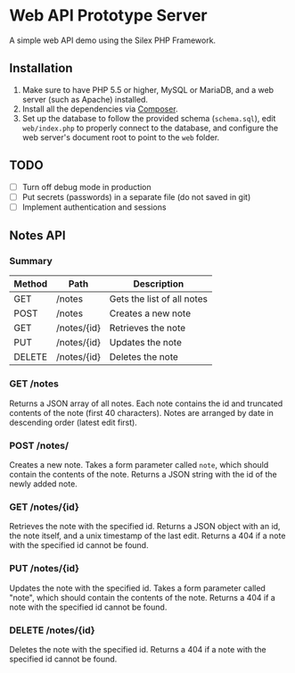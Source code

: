 # Web API Prototype Server

A simple web API demo using the Silex PHP Framework.

## Installation
1. Make sure to have PHP 5.5 or higher, MySQL or MariaDB, and a
   web server (such as Apache) installed.
2. Install all the dependencies via [Composer](https://getcomposer.org/).
3. Set up the database to follow the provided schema (`schema.sql`),
   edit `web/index.php` to properly connect to the database, and
   configure the web server's document root to point to the `web` folder.

## TODO
- [ ] Turn off debug mode in production
- [ ] Put secrets (passwords) in a separate file (do not saved in git)
- [ ] Implement authentication and sessions

## Notes API

### Summary
| Method | Path        | Description                |
|--------|-------------|----------------------------|
| GET    | /notes      | Gets the list of all notes |
| POST   | /notes      | Creates a new note         |
| GET    | /notes/{id} | Retrieves the note         |
| PUT    | /notes/{id} | Updates the note           |
| DELETE | /notes/{id} | Deletes the note           |

### GET /notes
Returns a JSON array of all notes. Each note contains the id and
truncated contents of the note (first 40 characters). Notes are
arranged by date in descending order (latest edit first).

### POST /notes/
Creates a new note. Takes a form parameter called `note`, which should
contain the contents of the note. Returns a JSON string with the id
of the newly added note.

### GET /notes/{id}
Retrieves the note with the specified id. Returns a JSON object with
an id, the note itself, and a unix timestamp of the last edit. Returns
a 404 if a note with the specified id cannot be found.

### PUT /notes/{id}
Updates the note with the specified id. Takes a form parameter called
"note", which should contain the contents of the note. Returns a 404
if a note with the specified id cannot be found.

### DELETE /notes/{id}
Deletes the note with the specified id. Returns a 404 if a note with
the specified id cannot be found.
